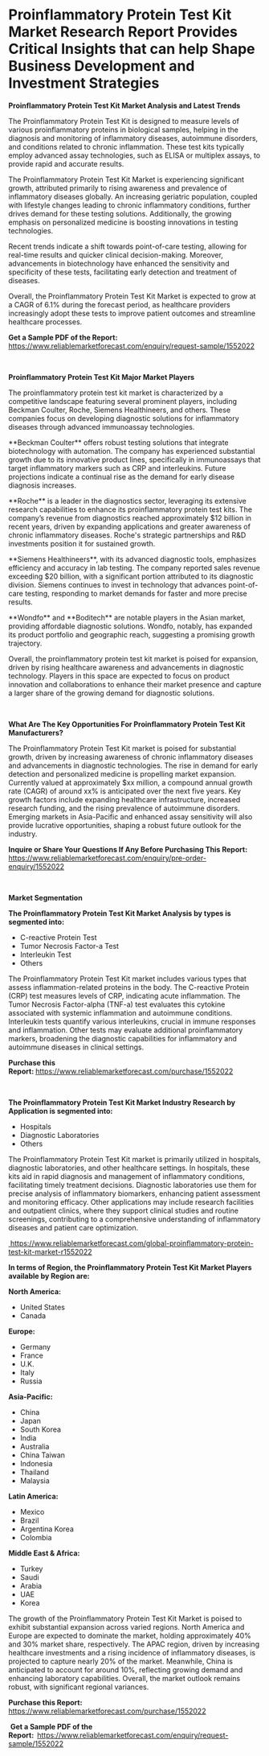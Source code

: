 <p><h1>Proinflammatory Protein Test Kit Market Research Report Provides Critical Insights that can help Shape Business Development and Investment Strategies</h1></p><p><strong>Proinflammatory Protein Test Kit Market Analysis and Latest Trends</strong></p>
<p><p>The Proinflammatory Protein Test Kit is designed to measure levels of various proinflammatory proteins in biological samples, helping in the diagnosis and monitoring of inflammatory diseases, autoimmune disorders, and conditions related to chronic inflammation. These test kits typically employ advanced assay technologies, such as ELISA or multiplex assays, to provide rapid and accurate results.</p><p>The Proinflammatory Protein Test Kit Market is experiencing significant growth, attributed primarily to rising awareness and prevalence of inflammatory diseases globally. An increasing geriatric population, coupled with lifestyle changes leading to chronic inflammatory conditions, further drives demand for these testing solutions. Additionally, the growing emphasis on personalized medicine is boosting innovations in testing technologies. </p><p>Recent trends indicate a shift towards point-of-care testing, allowing for real-time results and quicker clinical decision-making. Moreover, advancements in biotechnology have enhanced the sensitivity and specificity of these tests, facilitating early detection and treatment of diseases. </p><p>Overall, the Proinflammatory Protein Test Kit Market is expected to grow at a CAGR of 6.1% during the forecast period, as healthcare providers increasingly adopt these tests to improve patient outcomes and streamline healthcare processes.</p></p>
<p><strong>Get a Sample PDF of the Report:&nbsp;</strong> <a href="https://www.reliablemarketforecast.com/enquiry/request-sample/1552022?utm_campaign=3223&utm_medium=2&utm_source=Github&utm_content=ia&utm_term=14042025&utm_id=proinflammatory-protein-test-kit">https://www.reliablemarketforecast.com/enquiry/request-sample/1552022</a></p>
<p>&nbsp;</p>
<p><strong>Proinflammatory Protein Test Kit Major Market Players</strong></p>
<p><p>The proinflammatory protein test kit market is characterized by a competitive landscape featuring several prominent players, including Beckman Coulter, Roche, Siemens Healthineers, and others. These companies focus on developing diagnostic solutions for inflammatory diseases through advanced immunoassay technologies.</p><p>**Beckman Coulter** offers robust testing solutions that integrate biotechnology with automation. The company has experienced substantial growth due to its innovative product lines, specifically in immunoassays that target inflammatory markers such as CRP and interleukins. Future projections indicate a continual rise as the demand for early disease diagnosis increases.</p><p>**Roche** is a leader in the diagnostics sector, leveraging its extensive research capabilities to enhance its proinflammatory protein test kits. The company’s revenue from diagnostics reached approximately $12 billion in recent years, driven by expanding applications and greater awareness of chronic inflammatory diseases. Roche's strategic partnerships and R&D investments position it for sustained growth.</p><p>**Siemens Healthineers**, with its advanced diagnostic tools, emphasizes efficiency and accuracy in lab testing. The company reported sales revenue exceeding $20 billion, with a significant portion attributed to its diagnostic division. Siemens continues to invest in technology that advances point-of-care testing, responding to market demands for faster and more precise results.</p><p>**Wondfo** and **Boditech** are notable players in the Asian market, providing affordable diagnostic solutions. Wondfo, notably, has expanded its product portfolio and geographic reach, suggesting a promising growth trajectory.</p><p>Overall, the proinflammatory protein test kit market is poised for expansion, driven by rising healthcare awareness and advancements in diagnostic technology. Players in this space are expected to focus on product innovation and collaborations to enhance their market presence and capture a larger share of the growing demand for diagnostic solutions.</p></p>
<p>&nbsp;</p>
<p><strong>What Are The Key Opportunities For Proinflammatory Protein Test Kit Manufacturers?</strong></p>
<p><p>The Proinflammatory Protein Test Kit market is poised for substantial growth, driven by increasing awareness of chronic inflammatory diseases and advancements in diagnostic technologies. The rise in demand for early detection and personalized medicine is propelling market expansion. Currently valued at approximately $xx million, a compound annual growth rate (CAGR) of around xx% is anticipated over the next five years. Key growth factors include expanding healthcare infrastructure, increased research funding, and the rising prevalence of autoimmune disorders. Emerging markets in Asia-Pacific and enhanced assay sensitivity will also provide lucrative opportunities, shaping a robust future outlook for the industry.</p></p>
<p><strong>Inquire or Share Your Questions If Any Before Purchasing This Report:</strong> <a href="https://www.reliablemarketforecast.com/enquiry/pre-order-enquiry/1552022?utm_campaign=3223&utm_medium=2&utm_source=Github&utm_content=ia&utm_term=14042025&utm_id=proinflammatory-protein-test-kit">https://www.reliablemarketforecast.com/enquiry/pre-order-enquiry/1552022</a></p>
<p>&nbsp;</p>
<p><strong>Market Segmentation</strong></p>
<p><strong>The Proinflammatory Protein Test Kit Market Analysis by types is segmented into:</strong></p>
<p><ul><li>C-reactive Protein Test</li><li>Tumor Necrosis Factor-a Test</li><li>Interleukin Test</li><li>Others</li></ul></p>
<p><p>The Proinflammatory Protein Test Kit market includes various types that assess inflammation-related proteins in the body. The C-reactive Protein (CRP) test measures levels of CRP, indicating acute inflammation. The Tumor Necrosis Factor-alpha (TNF-a) test evaluates this cytokine associated with systemic inflammation and autoimmune conditions. Interleukin tests quantify various interleukins, crucial in immune responses and inflammation. Other tests may evaluate additional proinflammatory markers, broadening the diagnostic capabilities for inflammatory and autoimmune diseases in clinical settings.</p></p>
<p><strong>Purchase this Report:&nbsp;</strong><a href="https://www.reliablemarketforecast.com/purchase/1552022?utm_campaign=3223&utm_medium=2&utm_source=Github&utm_content=ia&utm_term=14042025&utm_id=proinflammatory-protein-test-kit">https://www.reliablemarketforecast.com/purchase/1552022</a></p>
<p>&nbsp;</p>
<p><strong>The Proinflammatory Protein Test Kit Market Industry Research by Application is segmented into:</strong></p>
<p><ul><li>Hospitals</li><li>Diagnostic Laboratories</li><li>Others</li></ul></p>
<p><p>The Proinflammatory Protein Test Kit market is primarily utilized in hospitals, diagnostic laboratories, and other healthcare settings. In hospitals, these kits aid in rapid diagnosis and management of inflammatory conditions, facilitating timely treatment decisions. Diagnostic laboratories use them for precise analysis of inflammatory biomarkers, enhancing patient assessment and monitoring efficacy. Other applications may include research facilities and outpatient clinics, where they support clinical studies and routine screenings, contributing to a comprehensive understanding of inflammatory diseases and patient care optimization.</p></p>
<p><a href="https://www.reliablemarketforecast.com/global-proinflammatory-protein-test-kit-market-r1552022?utm_campaign=3223&utm_medium=2&utm_source=Github&utm_content=ia&utm_term=14042025&utm_id=proinflammatory-protein-test-kit">&nbsp;https://www.reliablemarketforecast.com/global-proinflammatory-protein-test-kit-market-r1552022</a></p>
<p><strong>In terms of Region, the Proinflammatory Protein Test Kit Market Players available by Region are:</strong></p>
<p>
    <p> <strong> North America: </strong>
        <ul>
            <li>United States</li>
            <li>Canada</li>
        </ul>
        </p> 
    <p> <strong> Europe: </strong>
        <ul>
            <li>Germany</li>
            <li>France</li>
            <li>U.K.</li>
            <li>Italy</li>
            <li>Russia</li>
        </ul>
        </p> 
    <p> <strong> Asia-Pacific: </strong>
        <ul>
            <li>China</li>
            <li>Japan</li>
            <li>South Korea</li>
            <li>India</li>
            <li>Australia</li>
            <li>China Taiwan</li>
            <li>Indonesia</li>
            <li>Thailand</li>
            <li>Malaysia</li>
        </ul>
        </p> 
    <p> <strong> Latin America: </strong>
        <ul>
            <li>Mexico</li>
            <li>Brazil</li>
            <li>Argentina Korea</li>
            <li>Colombia</li>
        </ul>
        </p> 
    <p> <strong> Middle East & Africa: </strong>
        <ul>
            <li>Turkey</li>
            <li>Saudi</li>
            <li>Arabia</li>
            <li>UAE</li>
            <li>Korea</li>
        </ul>
    </p>
    </p>
<p><p>The growth of the Proinflammatory Protein Test Kit Market is poised to exhibit substantial expansion across varied regions. North America and Europe are expected to dominate the market, holding approximately 40% and 30% market share, respectively. The APAC region, driven by increasing healthcare investments and a rising incidence of inflammatory diseases, is projected to capture nearly 20% of the market. Meanwhile, China is anticipated to account for around 10%, reflecting growing demand and enhancing laboratory capabilities. Overall, the market outlook remains robust, with significant regional variances.</p></p>
<p><strong>Purchase this Report: </strong><a href="https://www.reliablemarketforecast.com/purchase/1552022?utm_campaign=3223&utm_medium=2&utm_source=Github&utm_content=ia&utm_term=14042025&utm_id=proinflammatory-protein-test-kit">https://www.reliablemarketforecast.com/purchase/1552022</a></p>
<p>&nbsp;<strong>Get a Sample PDF of the Report:&nbsp;&nbsp;</strong><a href="https://www.reliablemarketforecast.com/enquiry/request-sample/1552022?utm_campaign=3223&utm_medium=2&utm_source=Github&utm_content=ia&utm_term=14042025&utm_id=proinflammatory-protein-test-kit">https://www.reliablemarketforecast.com/enquiry/request-sample/1552022</a></p>
<p><strong></strong></p>
<p><p></p><p></p><p></p></p>